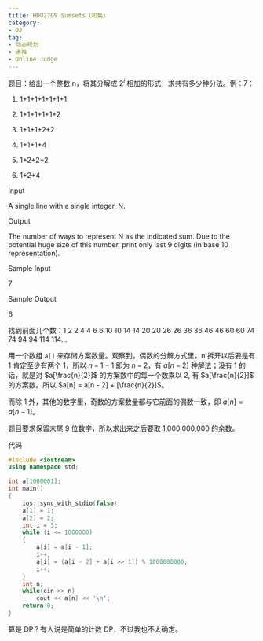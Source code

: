 ```yaml
---
title: HDU2709 Sumsets（和集）
category: 
- OJ
tag: 
- 动态规划
- 递推
- Online Judge
---
```


题目：给出一个整数 n，将其分解成 $2^i$ 相加的形式，求共有多少种分法。例：7：

1) 1+1+1+1+1+1+1

2) 1+1+1+1+1+2

3) 1+1+1+2+2

4) 1+1+1+4

5) 1+2+2+2

6) 1+2+4

Input

A single line with a single integer, N.

Output

The number of ways to represent N as the indicated sum. Due to the potential huge size of this number, print only last 9 digits (in base 10 representation).

Sample Input

7

Sample Output

6

找到前面几个数：1 2 2 4 4 6 6 10 10 14 14 20 20 26 26 36 36 46 46 60 60 74 74 94 94 114 114…

用一个数组 `a[]` 来存储方案数量。观察到，偶数的分解方式里，n 拆开以后要是有 1 肯定至少有两个 1，所以 $n - 1 - 1$ 即为 $n - 2$，有 $a[n - 2]$ 种解法；没有 1 的话，就是对 $a[\frac{n}{2}]$ 的方案数中的每一个数乘以 2, 有 $a[\frac{n}{2}]$ 的方案数。所以 $a[n] = a[n - 2] + [\frac{n}{2}]$。

而除 1 外，其他的数字里，奇数的方案数量都与它前面的偶数一致，即 $a[n] = a[n - 1]$。

题目要求保留末尾 9 位数字，所以求出来之后要取 1,000,000,000 的余数。

代码

```C++
#include <iostream>
using namespace std;

int a[1000001];
int main()
{
    ios::sync_with_stdio(false);
    a[1] = 1;
    a[2] = 2;
    int i = 3;
    while (i <= 1000000)
    {
        a[i] = a[i - 1];
        i++;
        a[i] = (a[i - 2] + a[i >> 1]) % 1000000000;
        i++;
    }
    int n;
    while(cin >> n)
        cout << a[n] << '\n';
    return 0;
}
```

算是 DP？有人说是简单的计数 DP，不过我也不太确定。
